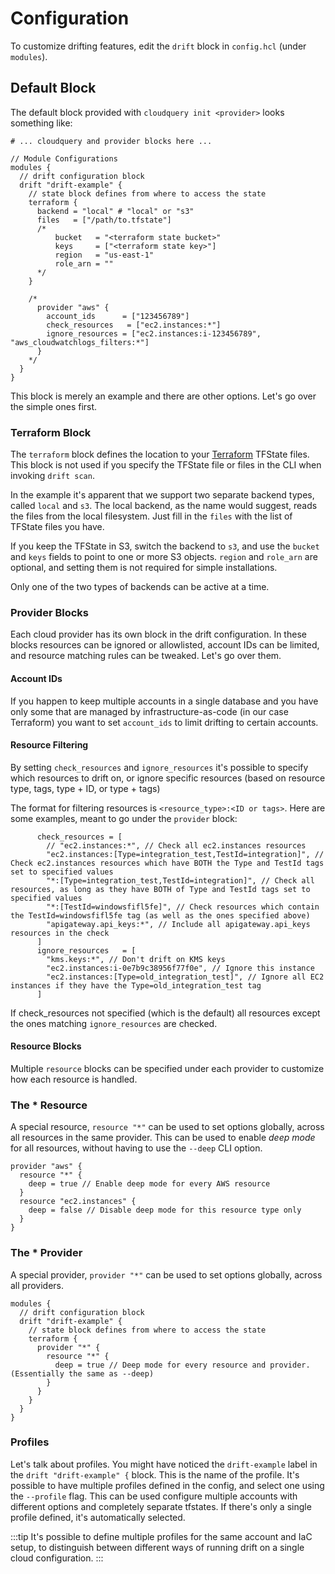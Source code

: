 # Configuration

To customize drifting features, edit the `drift` block in `config.hcl` (under `modules`).

## Default Block

The default block provided with `cloudquery init <provider>` looks something like:

```hcl
# ... cloudquery and provider blocks here ...

// Module Configurations
modules {
  // drift configuration block
  drift "drift-example" {
    // state block defines from where to access the state
    terraform {
      backend = "local" # "local" or "s3"
      files   = ["/path/to.tfstate"]
      /*
          bucket   = "<terraform state bucket>"
          keys     = ["<terraform state key>"]
          region   = "us-east-1"
          role_arn = ""
      */
    }

    /*
      provider "aws" {
        account_ids      = ["123456789"]
        check_resources   = ["ec2.instances:*"]
        ignore_resources = ["ec2.instances:i-123456789", "aws_cloudwatchlogs_filters:*"]
      }
    */
  }
}
```

This block is merely an example and there are other options. Let's go over the simple ones first.

### Terraform Block

The `terraform` block defines the location to your [Terraform](https://www.terraform.io/) TFState files. This block is not used if you specify the TFState file or files in the CLI when invoking `drift scan`.

In the example it's apparent that we support two separate backend types, called `local` and `s3`. The local backend, as the name would suggest, reads the files from the local filesystem. Just fill in the `files` with the list of TFState files you have.

If you keep the TFState in S3, switch the backend to `s3`, and use the `bucket` and `keys` fields to point to one or more S3 objects. `region` and `role_arn` are optional, and setting them is not required for simple installations.

Only one of the two types of backends can be active at a time.

### Provider Blocks

Each cloud provider has its own block in the drift configuration. In these blocks resources can be ignored or allowlisted, account IDs can be limited, and resource matching rules can be tweaked. Let's go over them.

#### Account IDs

If you happen to keep multiple accounts in a single database and you have only some that are managed by infrastructure-as-code (in our case Terraform) you want to set `account_ids` to limit drifting to certain accounts.

#### Resource Filtering

By setting `check_resources` and `ignore_resources` it's possible to specify which resources to drift on, or ignore specific resources (based on resource type, tags, type + ID, or type + tags)

The format for filtering resources is `<resource_type>:<ID or tags>`. Here are some examples, meant to go under the `provider` block:

```hcl
      check_resources = [
        // "ec2.instances:*", // Check all ec2.instances resources
        "ec2.instances:[Type=integration_test,TestId=integration]", // Check ec2.instances resources which have BOTH the Type and TestId tags set to specified values
        "*:[Type=integration_test,TestId=integration]", // Check all resources, as long as they have BOTH of Type and TestId tags set to specified values
        "*:[TestId=windowsfifl5fe]", // Check resources which contain the TestId=windowsfifl5fe tag (as well as the ones specified above)
        "apigateway.api_keys:*", // Include all apigateway.api_keys resources in the check 
      ]
      ignore_resources   = [
        "kms.keys:*", // Don't drift on KMS keys
        "ec2.instances:i-0e7b9c38956f77f0e", // Ignore this instance
        "ec2.instances:[Type=old_integration_test]", // Ignore all EC2 instances if they have the Type=old_integration_test tag
      ]
```

If check_resources not specified (which is the default) all resources except the ones matching `ignore_resources` are checked.

#### Resource Blocks

Multiple `resource` blocks can be specified under each provider to customize how each resource is handled.

### The * Resource

A special resource, `resource "*"` can be used to set options globally, across all resources in the same provider. This can be used to enable *deep mode* for all resources, without having to use the `--deep` CLI option.

```hcl
provider "aws" {
  resource "*" {
    deep = true // Enable deep mode for every AWS resource
  }
  resource "ec2.instances" {
    deep = false // Disable deep mode for this resource type only
  }
}
```

### The * Provider

A special provider, `provider "*"` can be used to set options globally, across all providers.

```hcl
modules {
  // drift configuration block
  drift "drift-example" {
    // state block defines from where to access the state
    terraform {
      provider "*" {
        resource "*" {
          deep = true // Deep mode for every resource and provider. (Essentially the same as --deep)
        }
      }
    }
  }
}
```

### Profiles

Let's talk about profiles. You might have noticed the `drift-example` label in the `drift "drift-example" {` block. This is the name of the profile. It's possible to have multiple profiles defined in the config, and select one using the `--profile` flag. This can be used configure multiple accounts with different options and completely separate tfstates. If there's only a single profile defined, it's automatically selected. 

:::tip
It's possible to define multiple profiles for the same account and IaC setup, to distinguish between different ways of running drift on a single cloud configuration.
:::
